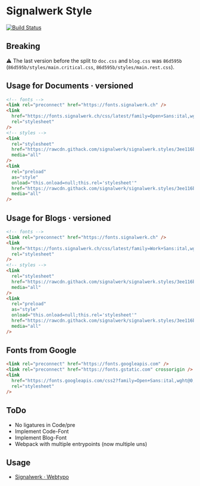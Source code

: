 # Signalwerk Style

[![Build Status](https://ci.signalwerk.ch/api/badges/signalwerk/signalwerk.styles/status.svg)](https://ci.signalwerk.ch/signalwerk/signalwerk.styles)

## Breaking

⚠️ The last version before the split to `doc.css` and `blog.css` was `86d595b` (`86d595b/styles/main.critical.css`, `86d595b/styles/main.rest.css`).

## Usage for Documents · versioned

```html
<!-- fonts -->
<link rel="preconnect" href="https://fonts.signalwerk.ch" />
<link
  href="https://fonts.signalwerk.ch/css/latest/family=Open+Sans:ital,wght@0,300..800;1,300..800.css"
  rel="stylesheet"
/>
<!-- styles -->
<link
  rel="stylesheet"
  href="https://rawcdn.githack.com/signalwerk/signalwerk.styles/3ee116b/styles/doc.critical.css"
  media="all"
/>
<link
  rel="preload"
  as="style"
  onload="this.onload=null;this.rel='stylesheet'"
  href="https://rawcdn.githack.com/signalwerk/signalwerk.styles/3ee116b/styles/doc.rest.css"
  media="all"
/>
```

## Usage for Blogs · versioned

```html
<!-- fonts -->
<link rel="preconnect" href="https://fonts.signalwerk.ch" />
<link
  href="https://fonts.signalwerk.ch/css/latest/family=Work+Sans:ital,wght@0,100..900;1,100..900.css"
  rel="stylesheet"
/>
<!-- styles -->
<link
  rel="stylesheet"
  href="https://rawcdn.githack.com/signalwerk/signalwerk.styles/3ee116b/styles/blog.critical.css"
  media="all"
/>
<link
  rel="preload"
  as="style"
  onload="this.onload=null;this.rel='stylesheet'"
  href="https://rawcdn.githack.com/signalwerk/signalwerk.styles/3ee116b/styles/blog.rest.css"
  media="all"
/>
```

## Fonts from Google

```html
<link rel="preconnect" href="https://fonts.googleapis.com" />
<link rel="preconnect" href="https://fonts.gstatic.com" crossorigin />
<link
  href="https://fonts.googleapis.com/css2?family=Open+Sans:ital,wght@0,300..800;1,300..800&display=swap"
  rel="stylesheet"
/>
```

## ToDo

- No ligatures in Code/pre
- Implement Code-Font
- Implement Blog-Font
- Webpack with multiple entrypoints (now multiple uns)

## Usage

- [Signalwerk · Webtypo](https://webtypo.signalwerk.ch/)

<!--
npm run start-blog
npm run start-doc

http://signalwerk.styles.local.signalwerk.ch:8081/
 -->
